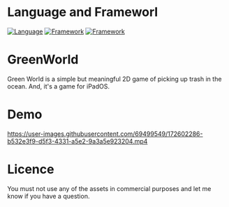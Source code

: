 # Language and Frameworl
[![Language](https://img.shields.io/badge/Language-Swift_5.6-orange.svg)]()
[![Framework](https://img.shields.io/badge/Framework-SwiftUI_3.0-red.svg)]()
[![Framework](https://img.shields.io/badge/Framework-SpriteKit-red.svg)]()


# GreenWorld
Green World is a simple but meaningful 2D game of picking up trash in the ocean. And, it's a game for iPadOS.


# Demo

https://user-images.githubusercontent.com/69499549/172602286-b532e3f9-d5f3-4331-a5e2-9a3a5e923204.mp4



# Licence
You must not use any of the assets in commercial purposes and let me know if you have a question.
